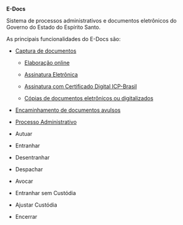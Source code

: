 **E-Docs**

Sistema de processos administrativos e documentos eletrônicos do Governo do Estado do Espírito Santo. 

As principais funcionalidades do E-Docs são:

- [Captura de documentos](Documentos/Captura.md)
  -  [Elaboração online](Documentos/Elaboracao.md)   
  
  - [Assinatura Eletrônica](Documentos/AssinaturaEletronica.md)  
  
  - [Assinatura com Certificado Digital ICP-Brasil](Documentos/CertificadoDigital.md)  
  
  - [Cópias de documentos eletrônicos ou digitalizados ](Documentos/Copia.md)  
  
- [Encaminhamento de documentos avulsos](Encaminhamentos\Encaminhamento.md)
-   [Processo Administrativo](Processos\Processo.md) 
  - Autuar
  - Entranhar
  - Desentranhar
  - Despachar
  - Avocar
  - Entranhar sem Custódia
  - Ajustar Custódia
  - Encerrar


